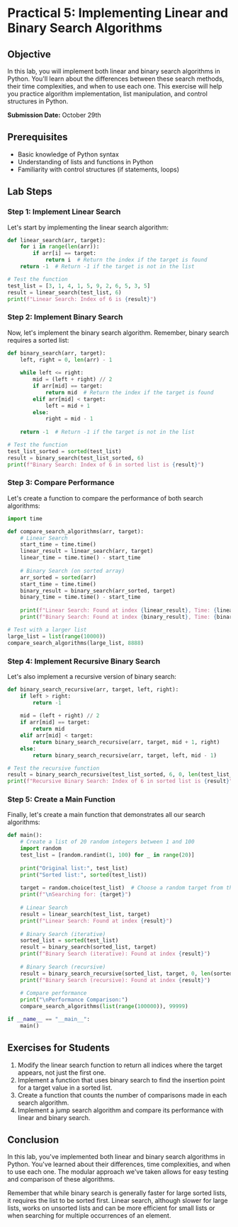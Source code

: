 # Practical 5: Implementing Linear and Binary Search Algorithms

## Objective
In this lab, you will implement both linear and binary search algorithms in Python. You'll learn about the differences between these search methods, their time complexities, and when to use each one. This exercise will help you practice algorithm implementation, list manipulation, and control structures in Python.

**Submission Date:** October 29th

## Prerequisites
- Basic knowledge of Python syntax
- Understanding of lists and functions in Python
- Familiarity with control structures (if statements, loops)

## Lab Steps

### Step 1: Implement Linear Search

Let's start by implementing the linear search algorithm:

```python
def linear_search(arr, target):
    for i in range(len(arr)):
        if arr[i] == target:
            return i  # Return the index if the target is found
    return -1  # Return -1 if the target is not in the list

# Test the function
test_list = [3, 1, 4, 1, 5, 9, 2, 6, 5, 3, 5]
result = linear_search(test_list, 6)
print(f"Linear Search: Index of 6 is {result}")
```

### Step 2: Implement Binary Search

Now, let's implement the binary search algorithm. Remember, binary search requires a sorted list:

```python
def binary_search(arr, target):
    left, right = 0, len(arr) - 1
    
    while left <= right:
        mid = (left + right) // 2
        if arr[mid] == target:
            return mid  # Return the index if the target is found
        elif arr[mid] < target:
            left = mid + 1
        else:
            right = mid - 1
    
    return -1  # Return -1 if the target is not in the list

# Test the function
test_list_sorted = sorted(test_list)
result = binary_search(test_list_sorted, 6)
print(f"Binary Search: Index of 6 in sorted list is {result}")
```

### Step 3: Compare Performance

Let's create a function to compare the performance of both search algorithms:

```python
import time

def compare_search_algorithms(arr, target):
    # Linear Search
    start_time = time.time()
    linear_result = linear_search(arr, target)
    linear_time = time.time() - start_time
    
    # Binary Search (on sorted array)
    arr_sorted = sorted(arr)
    start_time = time.time()
    binary_result = binary_search(arr_sorted, target)
    binary_time = time.time() - start_time
    
    print(f"Linear Search: Found at index {linear_result}, Time: {linear_time:.6f} seconds")
    print(f"Binary Search: Found at index {binary_result}, Time: {binary_time:.6f} seconds")

# Test with a larger list
large_list = list(range(10000))
compare_search_algorithms(large_list, 8888)
```

### Step 4: Implement Recursive Binary Search

Let's also implement a recursive version of binary search:

```python
def binary_search_recursive(arr, target, left, right):
    if left > right:
        return -1
    
    mid = (left + right) // 2
    if arr[mid] == target:
        return mid
    elif arr[mid] < target:
        return binary_search_recursive(arr, target, mid + 1, right)
    else:
        return binary_search_recursive(arr, target, left, mid - 1)

# Test the recursive function
result = binary_search_recursive(test_list_sorted, 6, 0, len(test_list_sorted) - 1)
print(f"Recursive Binary Search: Index of 6 in sorted list is {result}")
```

### Step 5: Create a Main Function

Finally, let's create a main function that demonstrates all our search algorithms:

```python
def main():
    # Create a list of 20 random integers between 1 and 100
    import random
    test_list = [random.randint(1, 100) for _ in range(20)]
    
    print("Original list:", test_list)
    print("Sorted list:", sorted(test_list))
    
    target = random.choice(test_list)  # Choose a random target from the list
    print(f"\nSearching for: {target}")
    
    # Linear Search
    result = linear_search(test_list, target)
    print(f"Linear Search: Found at index {result}")
    
    # Binary Search (iterative)
    sorted_list = sorted(test_list)
    result = binary_search(sorted_list, target)
    print(f"Binary Search (iterative): Found at index {result}")
    
    # Binary Search (recursive)
    result = binary_search_recursive(sorted_list, target, 0, len(sorted_list) - 1)
    print(f"Binary Search (recursive): Found at index {result}")
    
    # Compare performance
    print("\nPerformance Comparison:")
    compare_search_algorithms(list(range(100000)), 99999)

if __name__ == "__main__":
    main()
```

## Exercises for Students

1. Modify the linear search function to return all indices where the target appears, not just the first one.
2. Implement a function that uses binary search to find the insertion point for a target value in a sorted list.
3. Create a function that counts the number of comparisons made in each search algorithm.
4. Implement a jump search algorithm and compare its performance with linear and binary search.

## Conclusion

In this lab, you've implemented both linear and binary search algorithms in Python. You've learned about their differences, time complexities, and when to use each one. The modular approach we've taken allows for easy testing and comparison of these algorithms.

Remember that while binary search is generally faster for large sorted lists, it requires the list to be sorted first. Linear search, although slower for large lists, works on unsorted lists and can be more efficient for small lists or when searching for multiple occurrences of an element.
